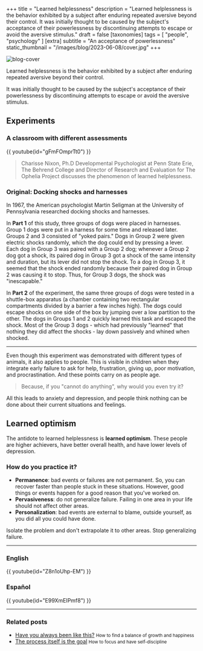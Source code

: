 +++
title = "Learned helplessness"
description = "Learned helplessness is the behavior exhibited by a subject after enduring repeated aversive beyond their control. It was initially thought to be caused by the subject's acceptance of their powerlessness by discontinuing attempts to escape or avoid the aversive stimulus."
draft = false
[taxonomies]
tags = [ "people", "psychology" ]
[extra]
subtitle = "An acceptance of powerlessness"
static_thumbnail = "/images/blog/2023-06-08/cover.jpg"
+++

![blog-cover](/images/blog/2023-06-08/cover.jpg)

Learned helplessness is the behavior exhibited by a subject after enduring repeated aversive beyond their control. 


It was initially thought to be caused by the subject's acceptance of their powerlessness by discontinuing attempts to escape or avoid the aversive stimulus.

<!-- more -->

## Experiments

### A classroom with different assessments

{{ youtube(id="gFmFOmprTt0") }}

> Charisse Nixon, Ph.D Developmental Psychologist at Penn State Erie, The Behrend College and Director of Research and Evaluation for The Ophelia Project discusses the phenomenon of learned helplessness.


### Original: Docking shocks and harnesses

In 1967, the American psychologist Martin Seligman at the University of Pennsylvania researched docking shocks and harnesses.

In **Part 1** of this study, three groups of dogs were placed in harnesses. Group 1 dogs were put in a harness for some time and released later. Groups 2 and 3 consisted of "yoked pairs." Dogs in Group 2 were given electric shocks randomly, which the dog could end by pressing a lever. Each dog in Group 3 was paired with a Group 2 dog; whenever a Group 2 dog got a shock, its paired dog in Group 3 got a shock of the same intensity and duration, but its lever did not stop the shock. To a dog in Group 3, it seemed that the shock ended randomly because their paired dog in Group 2 was causing it to stop. Thus, for Group 3 dogs, the shock was "inescapable."

In **Part 2** of the experiment, the same three groups of dogs were tested in a shuttle-box apparatus (a chamber containing two rectangular compartments divided by a barrier a few inches high). The dogs could escape shocks on one side of the box by jumping over a low partition to the other. The dogs in Groups 1 and 2 quickly learned this task and escaped the shock. Most of the Group 3 dogs - which had previously "learned" that nothing they did affect the shocks - lay down passively and whined when shocked.

---

Even though this experiment was demonstrated with different types of animals, it also applies to people. This is visible in children when they integrate early failure to ask for help, frustration, giving up, poor motivation, and procrastination. And these points carry on as people age.

> Because, if you "cannot do anything", why would you even try it?

All this leads to anxiety and depression, and people think nothing can be done about their current situations and feelings.

## Learned optimism

The antidote to learned helplessness is **learned optimism**. These people are higher achievers, have better overall health, and have lower levels of depression.

### How do you practice it?

- **Permanence**: bad events or failures are not permanent. So, you can recover faster than people stuck in these situations. However, good things or events happen for a good reason that you've worked on.
- **Pervasiveness**: do not generalize failure. Failing in one area in your life should not affect other areas.
- **Personalization**: bad events are external to blame, outside yourself, as you did all you could have done.

Isolate the problem and don't extrapolate it to other areas. Stop generalizing failure.

---

### English

{{ youtube(id="Z8n1oUhp-EM") }}

### Español

{{ youtube(id="E99XmEIPmf8") }}

---

### Related posts

- [Have you always been like this?](/blog/have-you-always-been-like-this/) <small>How to find a balance of growth and happiness</small>
- [The process itself is the goal](/blog/the-process-itself-is-the-goal/) <small>How to focus and have self-discipline</small>
